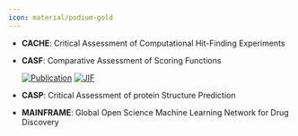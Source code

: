 ```yaml
---
icon: material/podium-gold
---
```





- **CACHE**: Critical Assessment of Computational Hit-Finding Experiments  




- **CASF**: Comparative Assessment of Scoring Functions  

    [![Publication](https://img.shields.io/badge/Publication-Citations:501-blue?style=for-the-badge&logo=bookstack)](https://doi.org/10.1021/acs.jcim.8b00545) 
    [![JIF](https://img.shields.io/badge/Impact_Factor-5.60-purple?style=for-the-badge&logo=academia)](https://doi.org/10.1021/acs.jcim.8b00545)



- **CASP**: Critical Assessment of protein Structure Prediction  




- **MAINFRAME**: Global Open Science Machine Learning Network for Drug Discovery  



